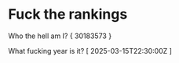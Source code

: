 # Fuck the rankings

Who the hell am I?
{ 30183573 }

What fucking year is it?
[ 2025-03-15T22:30:00Z ]
